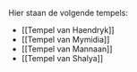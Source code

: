 Hier staan de volgende tempels:
- [[Tempel van Haendryk]]
- [[Tempel van Mymidia]]
- [[Tempel van Mannaan]]
- [[Tempel van Shalya]]
